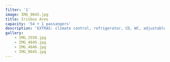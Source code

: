 ```yaml
---
filter: '1'
image: IMG_9645.jpg
title: Irisbus Ares
capacity: '54 + 1 passangers'
description: 'EXTRAS: climate control, refrigerator, CD, WC, adjustable seats, seatbelt'
gallery:
    - IMG_3550.jpg
    - IMG_4845.jpg
    - IMG_4846.jpg
    - IMG_9645.jpg
---
```


